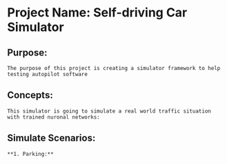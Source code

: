 # Project Name: Self-driving Car Simulator

## Purpose:
    The purpose of this project is creating a simulator framework to help testing autopilot software

## Concepts:
    This simulator is going to simulate a real world traffic situation with trained nuronal networks:

## Simulate Scenarios:
    **1. Parking:**

